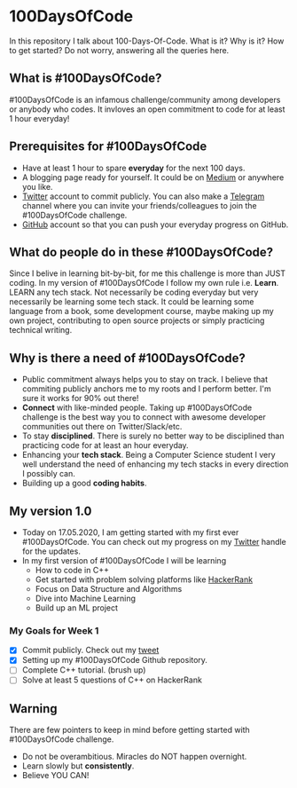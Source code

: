 # 100DaysOfCode
In this repository I talk about 100-Days-Of-Code. What is it? Why is it? How to get started? 
Do not worry, answering all the queries here.

## What is #100DaysOfCode?
#100DaysOfCode is an infamous challenge/community among developers or anybody who codes. It invloves an open commitment to code for at least 1 hour everyday! 

## Prerequisites for #100DaysOfCode
* Have at least 1 hour to spare **everyday** for the next 100 days.
* A blogging page ready for yourself. It could be on [Medium](https://medium.com/) or anywhere you like.
* [Twitter](https://twitter.com/) account to commit publicly. You can also make a [Telegram](https://telegram.org/) channel where you can invite your friends/colleagues to join the #100DaysOfCode challenge. 
* [GitHub](https://github.com/) account so that you can push your everyday progress on GitHub.

## What do people do in these #100DaysOfCode?
Since I belive in learning bit-by-bit, for me this challenge is more than JUST coding. In my version of #100DaysOfCode I follow my own rule i.e. **Learn**. LEARN any tech stack. Not necessarily be coding everyday but very necessarily be learning some tech stack. It could be learning some language from a book, some development course, maybe making up my own project, contributing to open source projects or simply practicing technical writing.

## Why is there a need of #100DaysOfCode?
* Public commitment always helps you to stay on track. I believe that commiting publicly anchors me to my roots and I perform better. I'm sure it works for 90% out there!
* **Connect** with like-minded people. Taking up #100DaysOfCode challenge is the best way you to connect with awesome developer communities out there on Twitter/Slack/etc.
* To stay **disciplined**. There is surely no better way to be disciplined than practicing code for at least an hour everyday.
* Enhancing your **tech stack**. Being a Computer Science student I very well understand the need of enhancing my tech stacks in every direction I possibly can. 
* Building up a good **coding habits**.

## My version 1.0 
* Today on 17.05.2020, I am getting started with my first ever #100DaysOfCode. You can check out my progress on my [Twitter](https://twitter.com/AnkitaxPriya) handle for the updates. 
* In my first version of #100DaysOfCode I will be learning 
  - How to code in C++
  - Get started with problem solving platforms like [HackerRank](https://www.hackerrank.com/)
  - Focus on Data Structure and Algorithms
  - Dive into Machine Learning
  - Build up an ML project 

### My Goals for Week 1
- [x] Commit publicly. Check out my [tweet](https://twitter.com/AnkitaxPriya/status/1261716021108305921)
- [x] Setting up my #100DaysOfCode Github repository.
- [ ] Complete C++ tutorial. (brush up)
- [ ] Solve at least 5 questions of C++ on HackerRank

## Warning
There are few pointers to keep in mind before getting started with #100DaysOfCode challenge.
- Do not be overambitious. Miracles do NOT happen overnight.
- Learn slowly but **consistently**.
- Believe YOU CAN!
